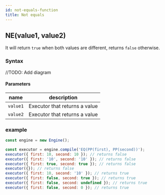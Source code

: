 ```yaml
---
id: not-equals-function
title: Not equals
---
```


## NE(value1, value2)

It will return `true` when both values are different, returns `false` otherwise.

### Syntax

//TODO: Add diagram

#### Parameters

| name     | description                   |
| -------- | ----------------------------- |
| `value1` | Executor that returns a value |
| `value2` | Executor that returns a value |

### example

```javascript
const engine = new Engine();

const executor = engine.compile('EQ(PP(first), PP(second))');
executor({ first: 10, second: 10 }); // returns false
executor({ first: '10', second: '10' }); // returns false
executor({ first: true, second: true }); // returns false
executor({}); // returns false
executor({ first: 10, second: '10' }); // returns true
executor({ first: false, second: true }); // returns true
executor({ first: false, second: undefined }); // returns true
executor({ first: false, second: 0 }); // returns true
```
